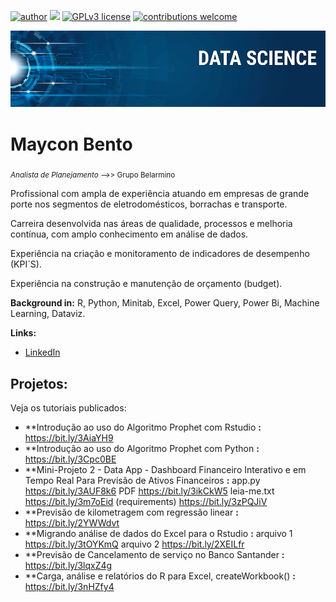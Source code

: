 [![author](https://img.shields.io/badge/author-bentom-red.svg)](https://www.linkedin.com/in/maycon-bento-04116b180/) [![](https://img.shields.io/badge/python-3.7+-blue.svg)](https://www.python.org/downloads/release/python-365/) [![GPLv3 license](https://img.shields.io/badge/License-GPLv3-blue.svg)](http://perso.crans.org/besson/LICENSE.html) [![contributions welcome](https://img.shields.io/badge/contributions-welcome-brightgreen.svg?style=flat)](https://github.com/bento/data_science/issues)

<p align="center">
  <img src="banner.png" >
</p>

# Maycon Bento
<sub>*Analista de Planejamento* -->> Grupo Belarmino</sub>

Profissional com ampla de experiência atuando em empresas de grande porte nos segmentos de eletrodomésticos, borrachas e transporte.

Carreira desenvolvida nas áreas de qualidade, processos e melhoria contínua, com amplo conhecimento em análise de dados.

Experiência na criação e monitoramento de indicadores de desempenho (KPI´S).

Experiência na construção e manutenção de orçamento (budget).

**Background in:** R, Python, Minitab, Excel, Power Query, Power Bi, Machine Learning, Dataviz.

**Links:**
* [LinkedIn](https://www.linkedin.com/in/maycon-bento-04116b180/)

## Projetos:
Veja os tutoriais publicados:

* **Introdução ao uso do Algoritmo Prophet com Rstudio **:** https://bit.ly/3AiaYH9
* **Introdução ao uso do Algoritmo Prophet com Python **:** https://bit.ly/3Cpc0BE
* **Mini-Projeto 2 - Data App - Dashboard Financeiro Interativo e em Tempo Real Para Previsão de Ativos Financeiros **:** app.py https://bit.ly/3AUF8k6 
PDF https://bit.ly/3ikCkW5 leia-me.txt https://bit.ly/3m7oEid (requirements) https://bit.ly/3zPQJiV
* **Previsão de kilometragem com regressão linear **:** https://bit.ly/2YWWdvt
* **Migrando análise de dados do Excel para o Rstudio **:** arquivo 1 https://bit.ly/3tOYKmQ arquivo 2 https://bit.ly/2XEILfr
* **Previsão de Cancelamento de serviço no Banco Santander **:** https://bit.ly/3lqxZ4g
* **Carga, análise e relatórios do R para Excel, createWorkbook() **:** https://bit.ly/3nHZfy4

